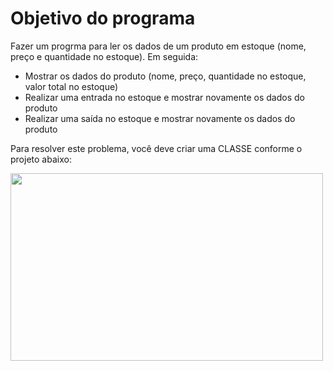 # Objetivo do programa

Fazer um progrma para ler os dados de um produto em estoque (nome, preço e quantidade no estoque). Em seguida:

- Mostrar os dados do produto (nome, preço, quantidade no estoque, valor total no estoque)
- Realizar uma entrada no estoque e mostrar novamente os dados do produto
- Realizar uma saída no estoque e mostrar novamente os dados do produto

Para resolver este problema, você deve criar uma CLASSE conforme o projeto abaixo:

<img src="C:\Users\gchim\OneDrive\Área de Trabalho\Projects\EstudoJava\Util\projectClass.png" width="500" height="300">
